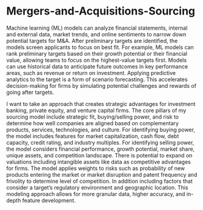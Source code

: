 # Mergers-and-Acquisitions-Sourcing

Machine learning (ML) models can analyze financial statements, internal and external data, market trends, and online sentiments to narrow down potential targets for M&A. After preliminary targets are identified, the models screen applicants to focus on best fit. 
For example, ML models can rank preliminary targets based on their growth potential or their financial value, allowing teams to focus on the highest-value targets first. 
Models can use historical data to anticipate future outcomes in key performance areas, such as revenue or return on investment. Applying predictive analytics to the target is a form of scenario forecasting. This accelerates decision-making for firms by simulating potential challenges and rewards of going after targets.

I want to take an approach that creates strategic advantages for investment banking, private
equity, and venture capital firms. The core pillars of my sourcing model include strategic fit,
buying/selling power, and risk to determine how well companies are aligned based on complementary products, services, technologies, and culture. For
identifying buying power, the model includes features for market capitalization, cash flow,
debt capacity, credit rating, and industry multiples. For identifying selling power, the model 
considers financial performance, growth potential, market share, unique assets, and competition
landscape. There is potential to expand on valuations including intangible assets like data as
competitive advantages for firms. The model applies weights to risks such as probability of
new products entering the market or market disruption and patent frequency and frivolity to
determine level of competition. In addition including factors that consider a target’s regulatory
environment and geographic location. This modeling approach allows for more granular data,
higher accuracy, and in-depth feature development.

